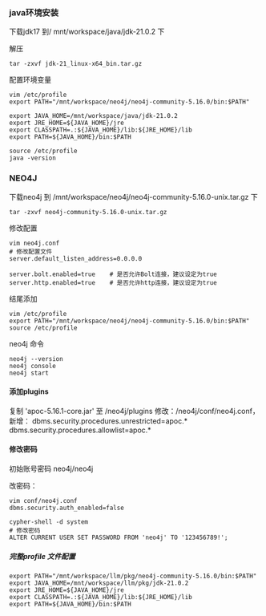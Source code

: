 ### java环境安装

下载jdk17 到/ mnt/workspace/java/jdk-21.0.2 下

解压

```shell
tar -zxvf jdk-21_linux-x64_bin.tar.gz
```

配置环境变量

```shell
vim /etc/profile
export PATH="/mnt/workspace/neo4j/neo4j-community-5.16.0/bin:$PATH"

export JAVA_HOME=/mnt/workspace/java/jdk-21.0.2
export JRE_HOME=${JAVA_HOME}/jre
export CLASSPATH=.:${JAVA_HOME}/lib:${JRE_HOME}/lib
export PATH=${JAVA_HOME}/bin:$PATH

source /etc/profile
java -version
```

### NEO4J

下载neo4j
到 /mnt/workspace/neo4j/neo4j-community-5.16.0-unix.tar.gz 下

```shell
tar -zxvf neo4j-community-5.16.0-unix.tar.gz
```

修改配置

```shell
vim neo4j.conf
# 修改配置文件
server.default_listen_address=0.0.0.0

server.bolt.enabled=true    # 是否允许Bolt连接，建议设定为true
server.http.enabled=true    # 是否允许http连接，建议设定为true
```

结尾添加

```shell
vim /etc/profile
export PATH="/mnt/workspace/neo4j/neo4j-community-5.16.0/bin:$PATH"
source /etc/profile
```

neo4j 命令

```shell
neo4j --version
neo4j console
neo4j start
```

#### 添加plugins

复制 'apoc-5.16.1-core.jar' 至 /neo4j/plugins
修改：/neo4j/conf/neo4j.conf，新增：
dbms.security.procedures.unrestricted=apoc.*
dbms.security.procedures.allowlist=apoc.*

#### 修改密码

初始账号密码 neo4j/neo4j

改密码：

```shell
vim conf/neo4j.conf
dbms.security.auth_enabled=false
```

```shell
cypher-shell -d system
# 修改密码
ALTER CURRENT USER SET PASSWORD FROM 'neo4j' TO '123456789!';
```

##### 完整profile 文件配置

```shell
export PATH="/mnt/workspace/llm/pkg/neo4j-community-5.16.0/bin:$PATH"
export JAVA_HOME=/mnt/workspace/llm/pkg/jdk-21.0.2
export JRE_HOME=${JAVA_HOME}/jre
export CLASSPATH=.:${JAVA_HOME}/lib:${JRE_HOME}/lib
export PATH=${JAVA_HOME}/bin:$PATH
```